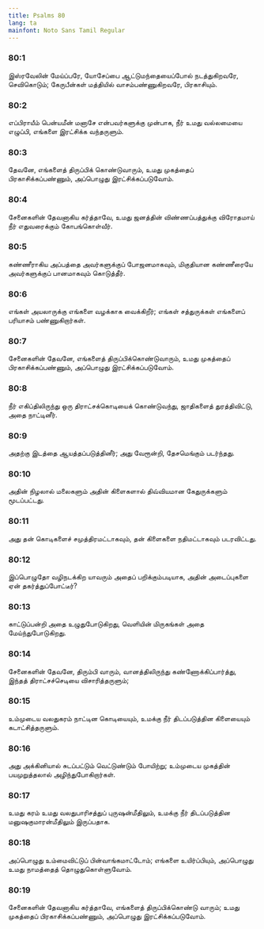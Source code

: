 ```yaml
---
title: Psalms 80
lang: ta
mainfont: Noto Sans Tamil Regular
---
```


###  80:1

இஸ்ரவேலின் மேய்ப்பரே, யோசேப்பை ஆட்டுமந்தையைப்போல் நடத்துகிறவரே, செவிகொடும்; கேருபீன்கள் மத்தியில் வாசம்பண்ணுகிறவரே, பிரகாசியும்.

###  80:2

எப்பிராயீம் பென்யமீன் மனாசே என்பவர்களுக்கு முன்பாக, நீர் உமது வல்லமையை எழுப்பி, எங்களை இரட்சிக்க வந்தருளும்.

###  80:3

தேவனே, எங்களைத் திருப்பிக் கொண்டுவாரும், உமது முகத்தைப் பிரகாசிக்கப்பண்ணும், அப்பொழுது இரட்சிக்கப்படுவோம்.

###  80:4

சேனைகளின் தேவனாகிய கர்த்தாவே, உமது ஜனத்தின் விண்ணப்பத்துக்கு விரோதமாய் நீர் எதுவரைக்கும் கோபங்கொள்வீர்.

###  80:5

கண்ணீராகிய அப்பத்தை அவர்களுக்குப் போஜனமாகவும், மிகுதியான கண்ணீரையே அவர்களுக்குப் பானமாகவும் கொடுத்தீர்.

###  80:6

எங்கள் அயலாருக்கு எங்களை வழக்காக வைக்கிறீர்; எங்கள் சத்துருக்கள் எங்களைப் பரியாசம் பண்ணுகிறார்கள்.

###  80:7

சேனைகளின் தேவனே, எங்களைத் திருப்பிக்கொண்டுவாரும், உமது முகத்தைப் பிரகாசிக்கப்பண்ணும், அப்பொழுது இரட்சிக்கப்படுவோம்.

###  80:8

நீர் எகிப்திலிருந்து ஒரு திராட்சக்கொடியைக் கொண்டுவந்து, ஜாதிகளைத் துரத்திவிட்டு, அதை நாட்டினீர்.

###  80:9

அதற்கு இடத்தை ஆயத்தப்படுத்தினீர்; அது வேரூன்றி, தேசமெங்கும் படர்ந்தது.

###  80:10

அதின் நிழலால் மலைகளும் அதின் கிளைகளால் திவ்வியமான கேதுருக்களும் மூடப்பட்டது.

###  80:11

அது தன் கொடிகளைச் சமுத்திரமட்டாகவும், தன் கிளைகளை நதிமட்டாகவும் படரவிட்டது.

###  80:12

இப்பொழுதோ வழிநடக்கிற யாவரும் அதைப் பறிக்கும்படியாக, அதின் அடைப்புகளை ஏன் தகர்த்துப்போட்டீர்?

###  80:13

காட்டுப்பன்றி அதை உழுதுபோடுகிறது, வெளியின் மிருகங்கள் அதை மேய்ந்துபோடுகிறது.

###  80:14

சேனைகளின் தேவனே, திரும்பி வாரும், வானத்திலிருந்து கண்ணோக்கிப்பார்த்து, இந்தத் திராட்சச்செடியை விசாரித்தருளும்;

###  80:15

உம்முடைய வலதுகரம் நாட்டின கொடியையும், உமக்கு நீர் திடப்படுத்தின கிளையையும் கடாட்சித்தருளும்.

###  80:16

அது அக்கினியால் சுடப்பட்டும் வெட்டுண்டும் போயிற்று; உம்முடைய முகத்தின் பயமுறுத்தலால் அழிந்துபோகிறார்கள்.

###  80:17

உமது கரம் உமது வலதுபாரிசத்துப் புருஷன்மீதிலும், உமக்கு நீர் திடப்படுத்தின மனுஷகுமாரன்மீதிலும் இருப்பதாக.

###  80:18

அப்பொழுது உம்மைவிட்டுப் பின்வாங்கமாட்டோம்; எங்களை உயிர்ப்பியும், அப்பொழுது உமது நாமத்தைத் தொழுதுகொள்ளுவோம்.

###  80:19

சேனைகளின் தேவனாகிய கர்த்தாவே, எங்களைத் திருப்பிக்கொண்டு வாரும்; உமது முகத்தைப் பிரகாசிக்கப்பண்ணும், அப்பொழுது இரட்சிக்கப்படுவோம்.

